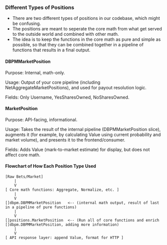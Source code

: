 ### Different Types of Positions

* There are two different types of positions in our codebase, which might be confusing.
* The positions are meant to seperate the core math from what get served to the outside world and combined with other math.
* The idea is to keep the functions in the core math as pure and simple as possible, so that they can be combined together in a pipeline of functions that results in a final output.

####  DBPMMarketPosition

Purpose: Internal, math-only.

Usage: Output of your core pipeline (including NetAggregateMarketPositions), and used for payout resolution logic.

Fields: Only Username, YesSharesOwned, NoSharesOwned.

#### MarketPosition

Purpose: API-facing, informational.

Usage: Takes the result of the internal pipeline (DBPMMarketPosition slice), augments it (for example, by calculating Value using current probability and market volume), and presents it to the frontend/consumer.

Fields: Adds Value (mark-to-market estimate) for display, but does not affect core math.

#### Flowchart of How Each Position Type Used

```
[Raw Bets/Market] 
    |
    V
[ Core math functions: Aggregate, Normalize, etc. ]
    |
    V
[]dbpm.DBPMMarketPosition   <-- (internal math output, result of last in a pipeline of pure functions)
    |
    V
[]positions.MarketPosition  <-- (Run all of core functions and enrich []dbpm.DBPMMarketPosition, adding more information)
    |
    V
[ API response layer: append Value, format for HTTP ]

```